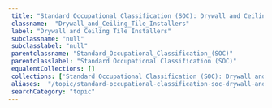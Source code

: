 ```yaml
--- 
 title: "Standard Occupational Classification (SOC): Drywall and Ceiling Tile Installers" 
 classname:  "Drywall_and_Ceiling_Tile_Installers" 
 label: "Drywall and Ceiling Tile Installers" 
 subclassname: "null" 
 subclasslabel: "null" 
 parentclassname: "Standard_Occupational_Classification_(SOC)" 
 parentclasslabel: "Standard Occupational Classification (SOC)" 
 equalentCollections: [] 
 collections: ['Standard Occupational Classification (SOC): Drywall and Ceiling Tile Installers']
 aliases:  "/topic/standard-occupational-classification-soc-drywall-and-ceiling-tile-installers"  
 searchCategory: "topic" 
---
```

